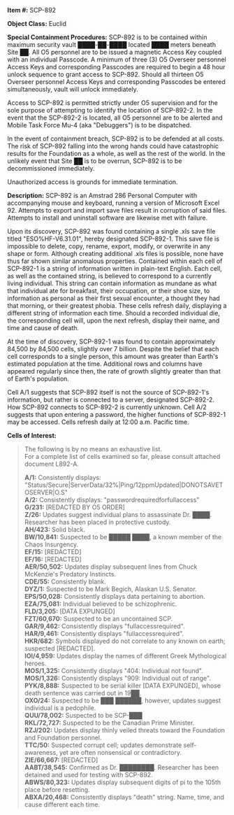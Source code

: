 **Item #:** SCP-892

**Object Class:** Euclid

**Special Containment Procedures:** SCP-892 is to be contained within maximum security vault ████-██-████ located ████ meters beneath Site ██. All O5 personnel are to be issued a magnetic Access Key coupled with an individual Passcode. A minimum of three (3) O5 Overseer personnel Access Keys and corresponding Passcodes are required to begin a 48 hour unlock sequence to grant access to SCP-892. Should all thirteen O5 Overseer personnel Access Keys and corresponding Passcodes be entered simultaneously, vault will unlock immediately.

Access to SCP-892 is permitted strictly under O5 supervision and for the sole purpose of attempting to identify the location of SCP-892-2. In the event that the SCP-892-2 is located, all O5 personnel are to be alerted and Mobile Task Force Mu-4 (aka "Debuggers") is to be dispatched.

In the event of containment breach, SCP-892 is to be defended at all costs. The risk of SCP-892 falling into the wrong hands could have catastrophic results for the Foundation as a whole, as well as the rest of the world. In the unlikely event that Site ██ is to be overrun, SCP-892 is to be decommissioned immediately.

Unauthorized access is grounds for immediate termination.

**Description:** SCP-892 is an Amstrad 286 Personal Computer with accompanying mouse and keyboard, running a version of Microsoft Excel 92. Attempts to export and import save files result in corruption of said files. Attempts to install and uninstall software are likewise met with failure.

Upon its discovery, SCP-892 was found containing a single .xls save file titled "ESO%HF-V6.31.01", hereby designated SCP-892-1. This save file is impossible to delete, copy, rename, export, modify, or overwrite in any shape or form. Although creating additional .xls files is possible, none have thus far shown similar anomalous properties. Contained within each cell of SCP-892-1 is a string of information written in plain-text English. Each cell, as well as the contained string, is believed to correspond to a currently living individual. This string can contain information as mundane as what that individual ate for breakfast, their occupation, or their shoe size, to information as personal as their first sexual encounter, a thought they had that morning, or their greatest phobia. These cells refresh daily, displaying a different string of information each time. Should a recorded individual die, the corresponding cell will, upon the next refresh, display their name, and time and cause of death.

At the time of discovery, SCP-892-1 was found to contain approximately 84,500 by 84,500 cells, slightly over 7 billion. Despite the belief that each cell corresponds to a single person, this amount was greater than Earth's estimated population at the time. Additional rows and columns have appeared regularly since then, the rate of growth slightly greater than that of Earth's population.

Cell A/1 suggests that SCP-892 itself is not the source of SCP-892-1's information, but rather is connected to a server, designated SCP-892-2. How SCP-892 connects to SCP-892-2 is currently unknown. Cell A/2 suggests that upon entering a password, the higher functions of SCP-892-1 may be accessed. Cells refresh daily at 12:00 a.m. Pacific time.

**Cells of Interest:**

> The following is by no means an exhaustive list.  
> For a complete list of cells examined so far, please consult attached document L892-A.
> 
> **A/1:** Consistently displays: "Status/Secure|ServerData/32%|Ping/12ppmUpdated|DONOTSAVETOSERVER|O.S"  
> **A/2:** Consistently displays: "passwordrequiredforfullaccess"  
> **G/231:** \[REDACTED BY O5 ORDER\]  
> **Z/26:** Updates suggest individual plans to assassinate Dr. ████. Researcher has been placed in protective custody.  
> **AH/423:** Solid black.  
> **BW/10,841:** Suspected to be █████ ████, a known member of the Chaos Insurgency.  
> **EF/15:** \[REDACTED\]  
> **EF/16:** \[REDACTED\]  
> **AER/50,502:** Updates display subsequent lines from Chuck McKenzie's Predatory Instincts.  
> **CDE/55:** Consistently blank.  
> **DYZ/1:** Suspected to be Mark Begich, Alaskan U.S. Senator.  
> **EPS/50,028:** Consistently displays data pertaining to abortion.  
> **EZA/75,081:** Individual believed to be schizophrenic.  
> **FLD/3,205:** \[DATA EXPUNGED\]  
> **FZT/60,670:** Suspected to be an uncontained SCP.  
> **GAR/9,462:** Consistently displays "fullaccessrequired".  
> **HAR/9,461:** Consistently displays "fullaccessrequired".  
> **HKR/682:** Symbols displayed do not correlate to any known on earth; suspected \[REDACTED\].  
> **IOI/4,959:** Updates display the names of different Greek Mythological heroes.  
> **MOS/1,325:** Consistently displays "404: Individual not found".  
> **MOS/1,326:** Consistently displays "909: Individual out of range".  
> **PYK/8,888:** Suspected to be serial killer \[DATA EXPUNGED\], whose death sentence was carried out in 19██.  
> **OXO/24:** Suspected to be ███ ██████, however, updates suggest individual is a pedophile.  
> **QUU/78,002:** Suspected to be SCP-███  
> **RKL/72,727:** Suspected to be the Canadian Prime Minister.  
> **RZJ/202:** Updates display thinly veiled threats toward the Foundation and Foundation personnel.  
> **TTC/50:** Suspected corrupt cell; updates demonstrate self-awareness, yet are often nonsensical or contradictory.  
> **ZIE/66,667:** \[REDACTED\]  
> **AABT/38,545:** Confirmed as Dr. ████████. Researcher has been detained and used for testing with SCP-892.  
> **ABWS/80,323:** Updates display subsequent digits of pi to the 105th place before resetting.  
> **ABXA/20,468:** Consistently displays "death" string. Name, time, and cause different each time.